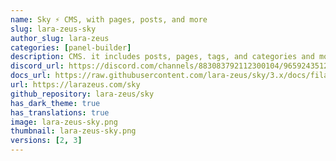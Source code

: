 ```yaml
---
name: Sky ⚡️ CMS, with pages, posts, and more
slug: lara-zeus-sky
author_slug: lara-zeus
categories: [panel-builder]
description: CMS. it includes posts, pages, tags, and categories and more, with a frontend scaffolding. easy to customize it.
discord_url: https://discord.com/channels/883083792112300104/965924351289491496
docs_url: https://raw.githubusercontent.com/lara-zeus/sky/3.x/docs/filament.md
url: https://larazeus.com/sky
github_repository: lara-zeus/sky
has_dark_theme: true
has_translations: true
image: lara-zeus-sky.png
thumbnail: lara-zeus-sky.png
versions: [2, 3]
---
```

